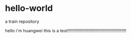 # hello-world
a train repository

hello i'm huangwei 
this is a test!!!!!!!!!!!!!!!!!!!!!!!!!!!!!!!!!!!!!!!!!!!!!!!!
